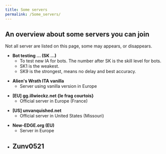 ```yaml
---
title: Some servers
permalink: /Some_servers/
---
```


## An overview about some servers you can join

Not all server are listed on this page, some may appears, or disappears.

- **Bot testing ... (SK ...)**
  - To test new IA for bots. The number after SK is the skill level for
    bots.
  - SK1 is the weakest.
  - SK9 is the strongest, means no delay and best accuracy.

<!-- -->

- **Alien's Wrath ITA vanilla**
  - Server using vanilla version in Europe

<!-- -->

- **\[EU\] gg.illwieckz.net {le frag courtois}**
  - Official server in Europe (France)

<!-- -->

- **\[US\] unvanquished.net**
  - Official server in United States (Missouri)

<!-- -->

- **New-EDGE.org (EU)**
  - Server in Europe

<!-- -->

- **Zunv0521**
  -